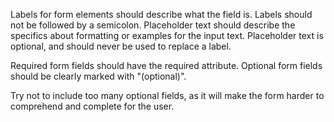 Labels for form elements should describe what the field is. Labels should not be followed by a semicolon. Placeholder text should describe the specifics about formatting or examples for the input text. Placeholder text is optional, and should never be used to replace a label.

Required form fields should have the required attribute. Optional form fields should be clearly marked with "(optional)".

Try not to include too many optional fields, as it will make the form harder to comprehend and complete for the user.
